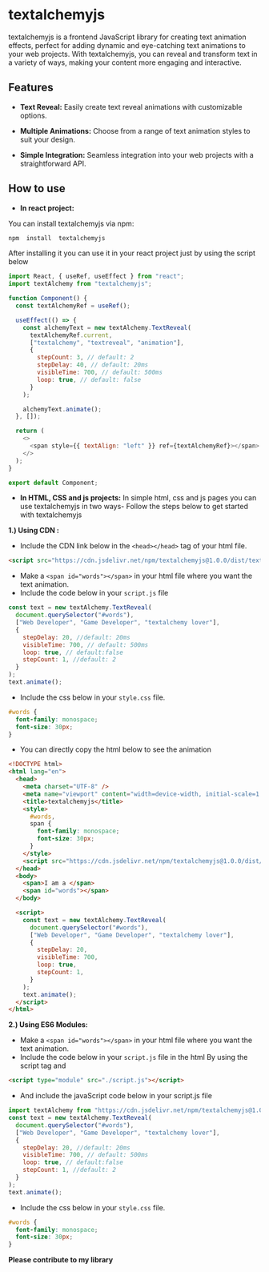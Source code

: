 # textalchemyjs

textalchemyjs is a frontend JavaScript library for creating text animation effects, perfect for adding dynamic and eye-catching text animations to your web projects. With textalchemyjs, you can reveal and transform text in a variety of ways, making your content more engaging and interactive.

## Features

- **Text Reveal:** Easily create text reveal animations with customizable options.

- **Multiple Animations:** Choose from a range of text animation styles to suit your design.

- **Simple Integration:** Seamless integration into your web projects with a straightforward API.

## How to use

- **In react project:**

You can install textalchemyjs via npm:

```bash
npm  install  textalchemyjs
```

After installing it you can use it in your react project just by using the script below

```javascript
import React, { useRef, useEffect } from "react";
import textAlchemy from "textalchemyjs";

function Component() {
  const textAlchemyRef = useRef();

  useEffect(() => {
    const alchemyText = new textAlchemy.TextReveal(
      textAlchemyRef.current,
      ["textalchemy", "textreveal", "animation"],
      {
        stepCount: 3, // default: 2
        stepDelay: 40, // default: 20ms
        visibleTime: 700, // default: 500ms
        loop: true, // default: false
      }
    );

    alchemyText.animate();
  }, []);

  return (
    <>
      <span style={{ textAlign: "left" }} ref={textAlchemyRef}></span>
    </>
  );
}

export default Component;
```

- **In HTML, CSS and js projects:**
  In simple html, css and js pages you can use textalchemyjs in two ways-
  Follow the steps below to get started with textalchemyjs

**1.) Using CDN :**

- Include the CDN link below in the `<head></head>` tag of your html file.

```html
<script src="https://cdn.jsdelivr.net/npm/textalchemyjs@1.0.0/dist/textAlchemy.js"></script>
```

- Make a `<span id="words"></span>` in your html file where you want the text animation.
- Include the code below in your `script.js` file

```javascript
const text = new textAlchemy.TextReveal(
  document.querySelector("#words"),
  ["Web Developer", "Game Developer", "textalchemy lover"],
  {
    stepDelay: 20, //default: 20ms
    visibleTime: 700, // default: 500ms
    loop: true, // default:false
    stepCount: 1, //default: 2
  }
);
text.animate();
```

- Include the css below in your `style.css` file.

```css
#words {
  font-family: monospace;
  font-size: 30px;
}
```

- You can directly copy the html below to see the animation

```html
<!DOCTYPE html>
<html lang="en">
  <head>
    <meta charset="UTF-8" />
    <meta name="viewport" content="width=device-width, initial-scale=1.0" />
    <title>textalchemyjs</title>
    <style>
      #words,
      span {
        font-family: monospace;
        font-size: 30px;
      }
    </style>
    <script src="https://cdn.jsdelivr.net/npm/textalchemyjs@1.0.0/dist/textAlchemy.js"></script>
  </head>
  <body>
    <span>I am a </span>
    <span id="words"></span>
  </body>

  <script>
    const text = new textAlchemy.TextReveal(
      document.querySelector("#words"),
      ["Web Developer", "Game Developer", "textalchemy lover"],
      {
        stepDelay: 20,
        visibleTime: 700,
        loop: true,
        stepCount: 1,
      }
    );
    text.animate();
  </script>
</html>
```

**2.) Using ES6 Modules:**

- Make a `<span id="words"></span>` in your html file where you want the text animation.
- Include the code below in your `script.js` file in the html
  By using the script tag and

```html
<script type="module" src="./script.js"></script>
```

- And include the javaScript code below in your script.js file

```javascript
import textAlchemy from "https://cdn.jsdelivr.net/npm/textalchemyjs@1.0.0/dist/textAlchemy.mjs";
const text = new textAlchemy.TextReveal(
  document.querySelector("#words"),
  ["Web Developer", "Game Developer", "textalchemy lover"],
  {
    stepDelay: 20, //default: 20ms
    visibleTime: 700, // default: 500ms
    loop: true, // default:false
    stepCount: 1, //default: 2
  }
);
text.animate();
```

- Include the css below in your `style.css` file.

```css
#words {
  font-family: monospace;
  font-size: 30px;
}
```

**Please contribute to my library**
